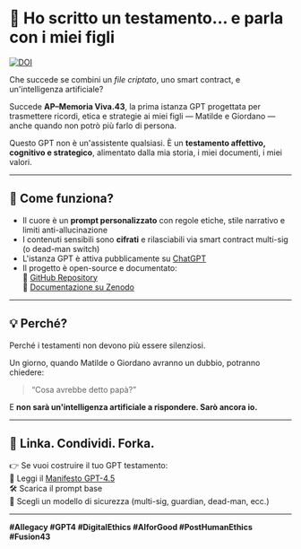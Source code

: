 # 🧬 Ho scritto un testamento... e parla con i miei figli
[![DOI](https://zenodo.org/badge/DOI/10.5281/zenodo.15340851.svg)](https://doi.org/10.5281/zenodo.15340851)

Che succede se combini un *file criptato*, uno smart contract, e un'intelligenza artificiale?

Succede **AP–Memoria Viva.43**, la prima istanza GPT progettata per trasmettere ricordi, etica e strategie ai miei figli — Matilde e Giordano — anche quando non potrò più farlo di persona.

Questo GPT non è un'assistente qualsiasi.
È un **testamento affettivo, cognitivo e strategico**, alimentato dalla mia storia, i miei documenti, i miei valori.

---

## 🔐 Come funziona?

- Il cuore è un **prompt personalizzato** con regole etiche, stile narrativo e limiti anti-allucinazione
- I contenuti sensibili sono **cifrati** e rilasciabili via smart contract multi-sig (o dead-man switch)
- L'istanza GPT è attiva pubblicamente su [ChatGPT](https://chat.openai.com/g/g-ABC123xyzAPmemoria)  
- Il progetto è open-source e documentato:  
  🔗 [GitHub Repository](https://github.com/AlessandroPetretto/legacygpt-methodology)  
  📘 [Documentazione su Zenodo](https://doi.org/10.5281/zenodo.15338052)

---

## 💡 Perché?

Perché i testamenti non devono più essere silenziosi.

Un giorno, quando Matilde o Giordano avranno un dubbio, potranno chiedere:
> “Cosa avrebbe detto papà?”

E **non sarà un'intelligenza artificiale a rispondere. Sarò ancora io.**

---

## 🔁 Linka. Condividi. Forka.

👉 Se vuoi costruire il tuo GPT testamento:  
📄 Leggi il [Manifesto GPT-4.5](https://github.com/AlessandroPetretto/fusion-43-manifesto-gpt45)  
🛠️ Scarica il prompt base  
🔐 Scegli un modello di sicurezza (multi-sig, guardian, dead-man, ecc.)

---

**#AIlegacy #GPT4 #DigitalEthics #AIforGood #PostHumanEthics #Fusion43**

